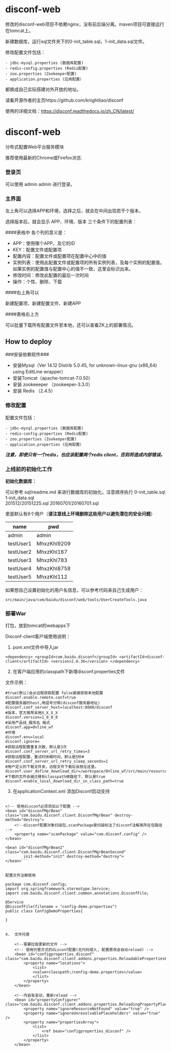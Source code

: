 # disconf-web

修改的disconf-web项目不依赖nginx，没有前后端分离。maven项目可直接运行在tomcat上。

新建数据库，运行sql文件夹下的0-init_table.sql，1-init_data.sql文件。

修改配置文件包括：

	- jdbc-mysql.properties (数据库配置)
	- redis-config.properties (Redis配置)
	- zoo.properties (Zookeeper配置)
	- application.properties (应用配置）

都换成自己实际搭建对外开放的地址。

请看开源作者的主页https://github.com/knightliao/disconf 

使用的详细文档：https://disconf.readthedocs.io/zh_CN/latest/

disconf-web 
===========

分布式配置Web平台服务模块

推荐使用最新的Chrome或Firefox浏览.

### 登录页 ###

可以使用 admin   admin 进行登录。

### 主界面 ###
左上角可以选择APP和环境，选择之后，就会在中间出现若干个版本，

选择版本后，就会显示 APP、环境、版本 三个条件下的配置列表：

####表格中 各个列的意义是：

- APP：使用哪个APP，及它的ID
- KEY：配置文件或配置项
- 配置内容：配置文件或配置项在配置中心中的值
- 实例列表：使用此配置文件或配置项的所有实例列表，及每个实例的配置值。如果实例的配置值与配置中心的值不一致，这里会标识出来。
- 修改时间：修改此配置的最后一次时间 
- 操作：个性、删除、下载

####右上角可以

新建配置项、新建配置文件、新建APP

####表格右上方 

可以批量下载所有配置文件至本地，还可以查看ZK上的部署情况。

## How to deploy ##

###安装依赖软件###

- 安装Mysql（Ver 14.12 Distrib 5.0.45, for unknown-linux-gnu (x86_64) using  EditLine wrapper）
- 安装Tomcat（apache-tomcat-7.0.50）
- 安装 zookeeeper （zookeeper-3.3.0）
- 安装 Redis （2.4.5）

### 修改配置 ###
配置文件包括：

	- jdbc-mysql.properties (数据库配置)
	- redis-config.properties (Redis配置)
	- zoo.properties (Zookeeper配置)
	- application.properties (应用配置）

***注意，即使只有一个redis，也应该配置两个redis client，否则将造成内部错误。***

### 上线前的初始化工作 ###

**初始化数据库：**

可以参考 sql/readme.md 来进行数据库的初始化。注意顺序执行
0-init_table.sql        
1-init_data.sql         
201512/20151225.sql
20160701/20160701.sql

里面默认有6个用户（**请注意线上环境删除这些用户以避免潜在的安全问题**）

name | pwd
------- | -------
admin | admin
testUser1 | MhxzKhl9209
testUser2 | MhxzKhl167
testUser3 | MhxzKhl783
testUser4 | MhxzKhl8758
testUser5 | MhxzKhl112

如果想自己设置初始化的用户名信息，可以参考代码来自己生成用户：

    src/main/java/com/baidu/disconf/web/tools/UserCreateTools.java

### 部署War ###
打包，放到tomcat的webapps下


Disconf-client客户端使用说明：

1.	pom.xml文件中导入jar

`<dependency>
	<groupId>com.baidu.disconf</groupId>
	<artifactId>disconf-client</artifactId>
	<version>2.6.36</version>
</dependency>`

2.	在客户端应用的classpath下新增disconf.properties文件

文件示例：

```#是否使用远程配置文件
#true(默认)会从远程获取配置 false直接获取本地配置
disconf.enable.remote.conf=true
#配置服务器的host,用逗号分隔(disconf服务器地址)
disconf.conf_server_host=localhost:8080/disconf
#版本，官方推荐采用X_X_X_X
disconf.version=1_0_0_0
#采用产品线_服务名 格式
disconf.app=Online_wf
#环境
disconf.env=local
disconf.ignore=
#获取远程配置重复次数，默认是3次
disconf.conf_server_url_retry_times=3
#获取远程配置，重试时休眠时间，默认是5秒#
disconf.conf_server_url_retry_sleep_seconds=1
#用户定义的下载文件夹，远程文件下载后会放在这里。
disconf.user_define_download_dir=/workspace/Online_wf/src/main/resources/conf
#下载的文件会被迁移到classpath根路径下，默认是true
disconf.enable_local_download_dir_in_class_path=true
```

3.	在applicationContext.xml 添加Disconf启动支持

```<aop:aspectj-autoproxy proxy-target-class="true" /> 

<!-- 使用disconf必须添加以下配置 -->
<bean id="disconfMgrBean" class="com.baidu.disconf.client.DisconfMgrBean" destroy-method="destroy">
    <!--disconf配置对象扫描包,scanPackage是扫描标注了disconf注解类所在包路径 -->
	<property name="scanPackage" value="com.disconf.config" />
</bean>

<bean id="disconfMgrBean2" class="com.baidu.disconf.client.DisconfMgrBeanSecond"
		init-method="init" destroy-method="destroy">
</bean>```


配置文件注解使用

package com.disconf.config;
import org.springframework.stereotype.Service;
import com.baidu.disconf.client.common.annotations.DisconfFile;

@Service
@DisconfFile(filename = "config-demo.properties")
public class ConfigDemoProperties{

}


4.	文件托管

    <!--需要拉取更新的文件 -->  
	<!-- 使用托管方式的disconf配置(无代码侵入, 配置更改会自动reload) -->
	<bean id="configproperties_disconf"		class="com.baidu.disconf.client.addons.properties.ReloadablePropertiesFactoryBean">
		<property name="locations">
			<list>
			<value>classpath:/config-demo.properties</value>       		
			</list>
		</property>
	</bean>

	<!--内容有变动，重新reload -->
	<bean id="propertyConfigurer"		class="com.baidu.disconf.client.addons.properties.ReloadingPropertyPlaceholderConfigurer">
		<property name="ignoreResourceNotFound" value="true" />
		<property name="ignoreUnresolvablePlaceholders" value="true" />
		<property name="propertiesArray">
			<list>
				<ref bean="configproperties_disconf" />
			</list>
		</property>
	</bean>




